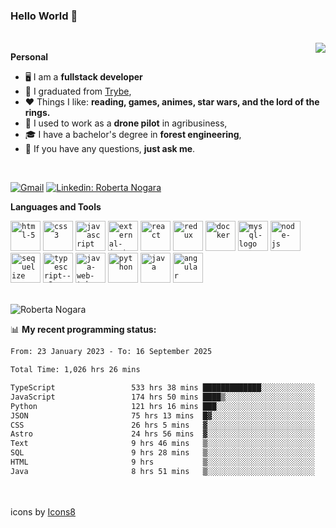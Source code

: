 ### Hello World 👋

<br />

<img align="right" src="https://github.blog/wp-content/uploads/2018/10/46896184-b679fc80-ce30-11e8-88bf-921e9b788f7c.gif?resize=200%2C200"  />

**Personal**
- 🖥️ I am a **fullstack developer**
- 📖 I graduated from [Trybe](https://www.betrybe.com/),
- ❤️ Things I like: **reading, games, animes, star wars, and the lord of the rings.** 
- 🌾 I used to work as a **drone pilot** in agribusiness,
- 🎓 I have a bachelor's degree in **forest engineering**,
- 💬 If you have any questions, **just ask me**.

<br />

[![Gmail](https://img.icons8.com/neon/96/gmail.png)](mailto:r.nogara.dev@gmail.com)
[![Linkedin: Roberta Nogara](https://img.icons8.com/neon/96/linkedin.png)](https://www.linkedin.com/in/robertanogara/)

**Languages and Tools**  

<code><img width="48" height="48" src="https://img.icons8.com/fluency/48/html-5.png" alt="html-5"/></code>
<code><img width="48" height="48" src="https://img.icons8.com/fluency/48/css3.png" alt="css3"/></code>
<code><img width="48" height="48" src="https://img.icons8.com/fluency/48/javascript.png" alt="javascript"/></code>
<code><img width="48" height="48" src="https://img.icons8.com/external-tal-revivo-color-tal-revivo/48/external-jest-can-collect-code-coverage-information-from-entire-projects-logo-color-tal-revivo.png" alt="external-jest-can-collect-code-coverage-information-from-entire-projects-logo-color-tal-revivo"/></code>
<code><img width="48" height="48" src="https://img.icons8.com/office/40/react.png" alt="react"/></code>
<code><img width="48" height="48" src="https://img.icons8.com/color/48/redux.png" alt="redux"/></code>
<code><img width="48" height="48" src="https://img.icons8.com/fluency/48/docker.png" alt="docker"/></code>
<code><img width="48" height="48" src="https://img.icons8.com/fluency/48/mysql-logo.png" alt="mysql-logo"/></code>
<code><img width="48" height="48" src="https://img.icons8.com/fluency/48/node-js.png" alt="node-js"/></code>
<code><img width="48" height="48" src="https://cdn.icon-icons.com/icons2/2415/PNG/512/sequelize_original_logo_icon_146348.png" alt="sequelize"/></code>
<code><img width="48" height="48" src="https://img.icons8.com/fluency/48/typescript--v2.png" alt="typescript--v2"/></code>
<code><img width="48" height="48" src="https://img.icons8.com/color/48/java-web-token.png" alt="java-web-token"/></code>
<code><img width="48" height="48" src="https://img.icons8.com/fluency/48/python.png" alt="python"/></code>
<code><img width="48" height="48" src="https://img.icons8.com/color/48/java-coffee-cup-logo--v1.png" alt="java"/></code>
<code><img width="48" height="48" src="https://img.icons8.com/fluency/48/angularjs.png" alt="angular"/></code>

<br />
<img src="https://github-readme-stats.vercel.app/api?username=rnogara&count_private=true&show_icons=true" alt="Roberta Nogara" />
<br />

📊 **My recent programming status:**
<!--START_SECTION:waka-->

```txt
From: 23 January 2023 - To: 16 September 2025

Total Time: 1,026 hrs 26 mins

TypeScript                 533 hrs 38 mins █████████████░░░░░░░░░░░░   51.99 %
JavaScript                 174 hrs 50 mins ████▒░░░░░░░░░░░░░░░░░░░░   17.03 %
Python                     121 hrs 16 mins ███░░░░░░░░░░░░░░░░░░░░░░   11.82 %
JSON                       75 hrs 13 mins  █▓░░░░░░░░░░░░░░░░░░░░░░░   07.33 %
CSS                        26 hrs 5 mins   ▓░░░░░░░░░░░░░░░░░░░░░░░░   02.54 %
Astro                      24 hrs 56 mins  ▓░░░░░░░░░░░░░░░░░░░░░░░░   02.43 %
Text                       9 hrs 46 mins   ▒░░░░░░░░░░░░░░░░░░░░░░░░   00.95 %
SQL                        9 hrs 28 mins   ▒░░░░░░░░░░░░░░░░░░░░░░░░   00.92 %
HTML                       9 hrs           ▒░░░░░░░░░░░░░░░░░░░░░░░░   00.88 %
Java                       8 hrs 51 mins   ▒░░░░░░░░░░░░░░░░░░░░░░░░   00.86 %
```

<!--END_SECTION:waka-->

<br />
<br />
icons by <a href="https://icons8.com">Icons8</a>
